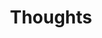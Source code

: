 ---
title: Thoughts
description: 
image:

# Badge style
style:
    background: "#FFDA76"
    color: "#ffffff"
---
